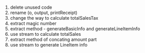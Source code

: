 1. delete unused code 
2. rename (o, output, printReceipt)
3. change the way to calculate totalSalesTax
4. extract magic number
5. extract method - generateBasicInfo and generateLineItemInfo
6. use stream to calculate totalSales
7. extract method of concating amount part
8. use stream to generate LineItem info
